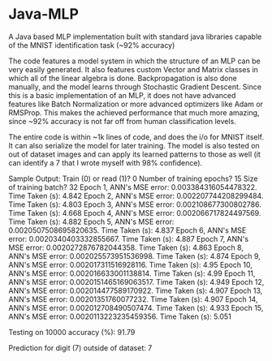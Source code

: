 # Java-MLP
A Java based MLP implementation built with standard java libraries capable of the MNIST identification task (~92% accuracy)

The code features a model system in which the structure of an MLP can be very easily generated. It also features custom Vector and Matrix classes in which all of the linear algebra is done. Backpropagation is also done manually, and the model learns through Stochastic Gradient Descent. Since this is a basic implementation of an MLP, it does not have advanced features like Batch Normalization or more advanced optimizers like Adam or RMSProp. This makes the achieved performance that much more amazing, since ~92% accuracy is not far off from human classification levels. 

The entire code is within ~1k lines of code, and does the i/o for MNIST itself. It can also serialize the model for later training. The model is also tested on out of dataset images and can apply its learned patterns to those as well (it can identify a 7 that I wrote myself with 98% confidence). 

Sample Output:
Train (0) or read (1)?
0
Number of training epochs?
15
Size of training batch?
32
Epoch 1, ANN's MSE error: 0.003384316054478322. Time Taken (s): 4.842
Epoch 2, ANN's MSE error: 0.002207744208299484. Time Taken (s): 4.803
Epoch 3, ANN's MSE error: 0.002108677300802786. Time Taken (s): 4.668
Epoch 4, ANN's MSE error: 0.002066717824497569. Time Taken (s): 4.882
Epoch 5, ANN's MSE error: 0.0020507508695820635. Time Taken (s): 4.837
Epoch 6, ANN's MSE error: 0.0020340403332855667. Time Taken (s): 4.887
Epoch 7, ANN's MSE error: 0.0020272876782044358. Time Taken (s): 4.863
Epoch 8, ANN's MSE error: 0.002025573951536998. Time Taken (s): 4.874
Epoch 9, ANN's MSE error: 0.002017311516928116. Time Taken (s): 4.95
Epoch 10, ANN's MSE error: 0.002016633001138814. Time Taken (s): 4.99
Epoch 11, ANN's MSE error: 0.0020151465169063517. Time Taken (s): 4.949
Epoch 12, ANN's MSE error: 0.002014477589170922. Time Taken (s): 4.907
Epoch 13, ANN's MSE error: 0.00201351760077232. Time Taken (s): 4.907
Epoch 14, ANN's MSE error: 0.002012708490507474. Time Taken (s): 4.933
Epoch 15, ANN's MSE error: 0.0020113223235459356. Time Taken (s): 5.051

Testing on 10000 accuracy (%): 91.79

Prediction for digit (7) outside of dataset: 7


